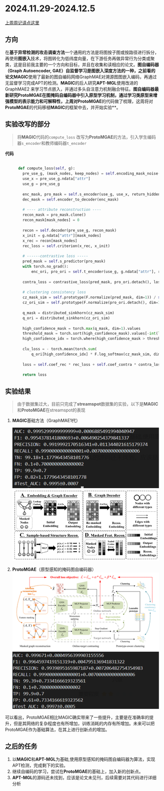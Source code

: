 # 2024.11.29-2024.12.5

[上周周记请点这里](https://hwq1215.github.io/research/#/record/1-13/README)

## 方向

在**基于异常检测的攻击调查方法**一个通用的方法是将图按子图或按路径进行拆分，再使用**图嵌入**技术，将图转化为低纬度向量，在下游任务再做异常行为分类或聚类，这是目前我主要的一个方向和目标，并且在收集和读相应的论文。**图自编码器（Graph Autoencoder, GAE）**自监督学习是图嵌入深度方法的一种，之前看的论文**MAGIC**使用了最新的图自编码网络GraphMAE对溯源图图嵌入编码，再通过无监督学习完成APT的检测。**MAGIC**的后人研究**APT-MGL**使用改进的GraphMAE2 来学习节点嵌入，并通过多头自注意力机制融合特征。**图自编码器最新研究ProtoMGAE在图掩码自编码器中引入原型学习机制，通过学习类原型来增强模型的表示能力和可解释性，**上周对**ProtoMGAE**的代码做了梳理，这周将对**ProtoMGAE**的代码移植**MAGIC**的框架中去，并开始实验**。

## 实验改写的部分

> 将**MAGIC**代码的`compute_loss` 改写为**ProtoMGAE**的方法，引入学生编码器`s_encoder`和教师编码器`t_encoder`
> 

**代码**

```python

      def compute_loss(self, g):
        pre_use_g, (mask_nodes, keep_nodes) = self.encoding_mask_noise(g, self._mask_rate)
        use_x = pre_use_g.ndata["attr"]
        use_g = pre_use_g

        enc_mask, pro_mask = self.s_encoder(use_g, use_x, return_hidden=True)
        dec_mask = self.encoder_to_decoder(enc_mask)

        # ---- attribute reconstruction ----
        recon_mask = pro_mask.clone()
        recon_mask[mask_nodes] = 0

        recon = self.decoder(pre_use_g, recon_mask)
        x_init = g.ndata["attr"][mask_nodes]
        x_rec = recon[mask_nodes]
        rec_loss = self.criterion(x_rec, x_init)

        # ------contrastive loss -----
        pred_mask = self.s_predictor(pro_mask)
        with torch.no_grad():
            enc_ori, pro_ori = self.t_encoder(use_g, g.ndata["attr"], return_hidden=True)

        contra_loss = contrastive_loss(pred_mask, pro_ori.detach(), loss="infonce", temperature=self.temperature)

        # clustering consistency loss
        cz_mask_sim = self.prototype(F.normalize(pred_mask, dim=1)) / self.temperature
        cz_ori_sim = self.prototype(F.normalize(pro_ori.detach(), dim=1)) / self.temperature

        q_mask = distributed_sinkhorn(cz_mask_sim)
        q_ori = distributed_sinkhorn(cz_ori_sim)

        high_confidence_mask = torch.max(q_mask, dim=1).values
        threshold_mask = torch.sort(high_confidence_mask).values[-int(len(high_confidence_mask) * self.threshold)]
        high_confidence_idx = torch.where(high_confidence_mask > threshold_mask)[0]

        clu_loss = - torch.mean(torch.sum(
            q_ori[high_confidence_idx] * F.log_softmax(cz_mask_sim, dim=1)[high_confidence_idx], dim=1))

        loss = self.coef_rec * rec_loss + self.coef_contra * contra_loss + self.coef_clucon * clu_loss

        return loss
```

## 实验结果

> 由于数据集过大，目前只完成了**streamspot**数据集的实验，以下是**MAGIC**和**ProtoMGAE**在streamspot的表现
> 
1. **MAGIC**基础方法（GraphMAE1代）
    
    ![image.png](image%201.png)
    ![image.png](image%205.png)
2. **ProtoMGAE**（原型感知的掩码图自编码器）
    ![image.png](image.png)
    ![image.png](image%202.png)

可以看出，ProtoMGAE相比MAGIC确实带来了一些提升，主要是在准确率的提升，但是其网络的复杂程度也有所增加，训练消耗的内存有所增加。未来可以把ProtoMGAE作为基础算法，在其上进行创新点的增加。

## 之后的任务

1. 以**MAGIC**和**APT-MGL**为基础,使用原型感知的掩码图自编码器为算法，实现APT检测，完成剩下的实验。
2. 继续自编码的学习，尝试在**ProtoMGAE**的基础上，加入新的创新点。
3. **APT-MGL**的源码还未找到，应该是论文未见刊，后续需要对其代码进行详细分析